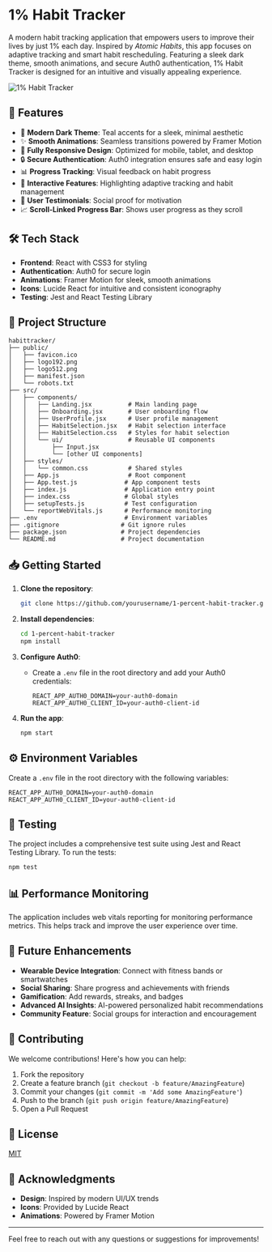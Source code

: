 # 1% Habit Tracker

A modern habit tracking application that empowers users to improve their lives by just 1% each day. Inspired by *Atomic Habits*, this app focuses on adaptive tracking and smart habit rescheduling. Featuring a sleek dark theme, smooth animations, and secure Auth0 authentication, 1% Habit Tracker is designed for an intuitive and visually appealing experience.

![1% Habit Tracker](![image](https://github.com/user-attachments/assets/7df746c5-92b0-4912-baea-3571df7469a3)
)

## 🌟 Features

- 🌙 **Modern Dark Theme**: Teal accents for a sleek, minimal aesthetic
- ✨ **Smooth Animations**: Seamless transitions powered by Framer Motion
- 📱 **Fully Responsive Design**: Optimized for mobile, tablet, and desktop
- 🔒 **Secure Authentication**: Auth0 integration ensures safe and easy login
- 📊 **Progress Tracking**: Visual feedback on habit progress
- 🎯 **Interactive Features**: Highlighting adaptive tracking and habit management
- 👥 **User Testimonials**: Social proof for motivation
- 📈 **Scroll-Linked Progress Bar**: Shows user progress as they scroll

## 🛠 Tech Stack

- **Frontend**: React with CSS3 for styling
- **Authentication**: Auth0 for secure login
- **Animations**: Framer Motion for sleek, smooth animations
- **Icons**: Lucide React for intuitive and consistent iconography
- **Testing**: Jest and React Testing Library

## 📂 Project Structure

```
habittracker/
├── public/
│   ├── favicon.ico
│   ├── logo192.png
│   ├── logo512.png
│   ├── manifest.json
│   └── robots.txt
├── src/
│   ├── components/
│   │   ├── Landing.jsx          # Main landing page
│   │   ├── Onboarding.jsx       # User onboarding flow
│   │   ├── UserProfile.jsx      # User profile management
│   │   ├── HabitSelection.jsx   # Habit selection interface
│   │   ├── HabitSelection.css   # Styles for habit selection
│   │   └── ui/                  # Reusable UI components
│   │       ├── Input.jsx
│   │       └── [other UI components]
│   ├── styles/
│   │   └── common.css           # Shared styles
│   ├── App.js                   # Root component
│   ├── App.test.js             # App component tests
│   ├── index.js                # Application entry point
│   ├── index.css               # Global styles
│   ├── setupTests.js           # Test configuration
│   └── reportWebVitals.js      # Performance monitoring
├── .env                        # Environment variables
├── .gitignore                 # Git ignore rules
├── package.json               # Project dependencies
└── README.md                  # Project documentation
```

## 📥 Getting Started

1. **Clone the repository**:
   ```bash
   git clone https://github.com/yourusername/1-percent-habit-tracker.git
   ```

2. **Install dependencies**:
   ```bash
   cd 1-percent-habit-tracker
   npm install
   ```

3. **Configure Auth0**:
   - Create a `.env` file in the root directory and add your Auth0 credentials:
     ```env
     REACT_APP_AUTH0_DOMAIN=your-auth0-domain
     REACT_APP_AUTH0_CLIENT_ID=your-auth0-client-id
     ```

4. **Run the app**:
   ```bash
   npm start
   ```

## ⚙️ Environment Variables

Create a `.env` file in the root directory with the following variables:

```env
REACT_APP_AUTH0_DOMAIN=your-auth0-domain
REACT_APP_AUTH0_CLIENT_ID=your-auth0-client-id
```

## 🧪 Testing

The project includes a comprehensive test suite using Jest and React Testing Library. To run the tests:

```bash
npm test
```

## 📊 Performance Monitoring

The application includes web vitals reporting for monitoring performance metrics. This helps track and improve the user experience over time.

## 🚀 Future Enhancements

- **Wearable Device Integration**: Connect with fitness bands or smartwatches
- **Social Sharing**: Share progress and achievements with friends
- **Gamification**: Add rewards, streaks, and badges
- **Advanced AI Insights**: AI-powered personalized habit recommendations
- **Community Feature**: Social groups for interaction and encouragement

## 🤝 Contributing

We welcome contributions! Here's how you can help:
1. Fork the repository
2. Create a feature branch (`git checkout -b feature/AmazingFeature`)
3. Commit your changes (`git commit -m 'Add some AmazingFeature'`)
4. Push to the branch (`git push origin feature/AmazingFeature`)
5. Open a Pull Request

## 📜 License

[MIT](LICENSE)

## 🙏 Acknowledgments

- **Design**: Inspired by modern UI/UX trends
- **Icons**: Provided by Lucide React
- **Animations**: Powered by Framer Motion

---

Feel free to reach out with any questions or suggestions for improvements!
